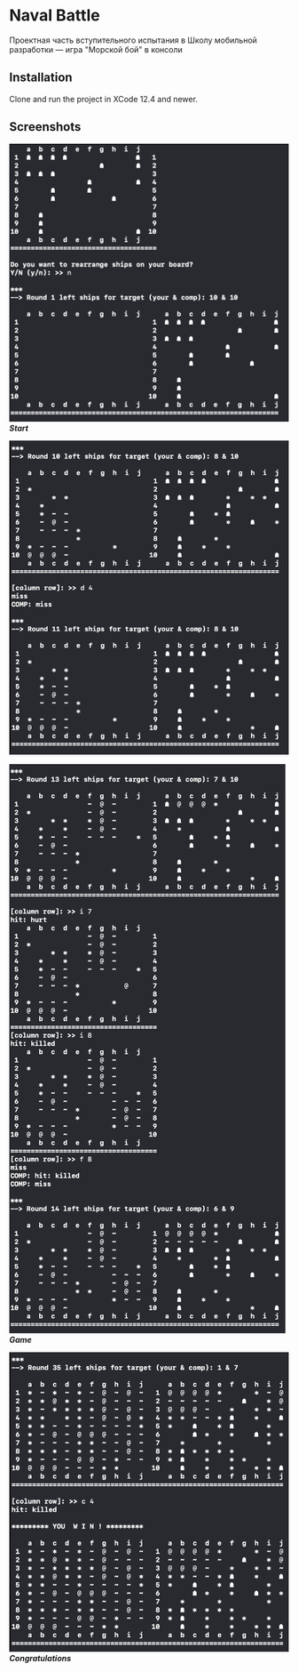 # Naval Battle
Проектная часть вступительного испытания в Школу мобильной разработки — игра "Морской бой" в консоли 

## Installation

Clone and run the project in XCode 12.4 and newer.

## Screenshots

![Start](https://github.com/SShliakhin/Naval-Battle/blob/main/Screenshots/NavalBattle1.png?raw=true)
***Start***

![Game](https://github.com/SShliakhin/Naval-Battle/blob/main/Screenshots/NavalBattle2.png?raw=true)

![Game](https://github.com/SShliakhin/Naval-Battle/blob/main/Screenshots/NavalBattle3.png?raw=true)
***Game***

![Congratulations](https://github.com/SShliakhin/Naval-Battle/blob/main/Screenshots/NavalBattle4.png?raw=true)
***Congratulations***


